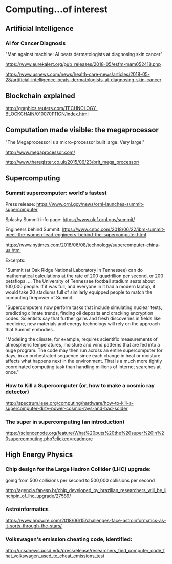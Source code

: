 # Computing...of interest

## Artificial Intelligence

### AI for Cancer Diagnosis

"Man against machine: AI beats dermatologists at diagnosing skin cancer"

https://www.eurekalert.org/pub_releases/2018-05/esfm-mam052418.php

https://www.usnews.com/news/health-care-news/articles/2018-05-28/artificial-intelligence-beats-dermatologists-at-diagnosing-skin-cancer

## Blockchain explained

http://graphics.reuters.com/TECHNOLOGY-BLOCKCHAIN/010070P11GN/index.html

## Computation made visible: the megaprocessor

"The Megaprocessor is a micro-processor built large. Very large."

http://www.megaprocessor.com/
    
http://www.theregister.co.uk/2015/06/23/brit_mega_processor/
    
## Supercomputing 

### Summit supercomputer: world's fastest

Press release: https://www.ornl.gov/news/ornl-launches-summit-supercomputer

Splashy Summit info page: https://www.olcf.ornl.gov/summit/

Engineers behind Summit: https://www.cnbc.com/2018/06/22/ibm-summit-meet-the-women-lead-engineers-behind-the-supercomputer.html

https://www.nytimes.com/2018/06/08/technology/supercomputer-china-us.html

Excerpts:

"Summit (at Oak Ridge National Laboratory in Tennessee) can do mathematical calculations at the rate of 200 quadrillion per second, or 200 petaflops.
...
The University of Tennessee football stadium seats about 100,000 people. If it was full, and everyone in it had a modern laptop, it would take 20 stadiums full of similarly equipped people to match the computing firepower of Summit.

"Supercomputers now perform tasks that include simulating nuclear tests, predicting climate trends, finding oil deposits and cracking encryption codes. Scientists say that further gains and fresh discoveries in fields like medicine, new materials and energy technology will rely on the approach that Summit embodies.

"Modeling the climate, for example, requires scientific measurements of atmospheric temperatures, moisture and wind patterns that are fed into a huge program. The code may then run across an entire supercomputer for days, in an orchestrated sequence since each change in heat or moisture affects what happens next in the environment. That is a much more tightly coordinated computing task than handling millions of internet searches at once."

### How to Kill a Supercomputer (or, how to make a cosmic ray detector)

http://spectrum.ieee.org/computing/hardware/how-to-kill-a-supercomputer-dirty-power-cosmic-rays-and-bad-solder

### The super in supercomputing (an introduction)

https://sciencenode.org/feature/What%20puts%20the%20super%20in%20supercomputing.php?clicked=readmore

## High Energy Physics

### Chip design for the Large Hadron Collider (LHC) upgrade:

going from 500 collisions per second to 500,000 collisions per second

http://agencia.fapesp.br/chip_developed_by_brazilian_researchers_will_be_linchpin_of_lhc_upgrade/27589/

### Astroinformatics

https://www.hpcwire.com/2018/06/15/challenges-face-astroinformatics-as-it-sorts-through-the-stars/

    
### Volkswagen's emission cheating code, identified:

http://ucsdnews.ucsd.edu/pressrelease/researchers_find_computer_code_that_volkswagen_used_to_cheat_emissions_test    
